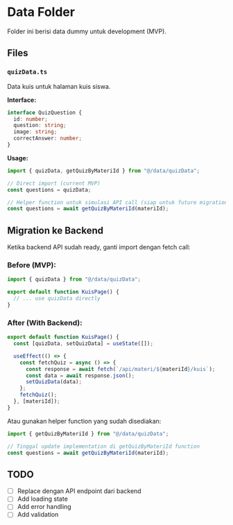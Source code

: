 # Data Folder

Folder ini berisi data dummy untuk development (MVP).

## Files

### `quizData.ts`

Data kuis untuk halaman kuis siswa.

**Interface:**
```typescript
interface QuizQuestion {
  id: number;
  question: string;
  image: string;
  correctAnswer: number;
}
```

**Usage:**
```typescript
import { quizData, getQuizByMateriId } from "@/data/quizData";

// Direct import (current MVP)
const questions = quizData;

// Helper function untuk simulasi API call (siap untuk future migration)
const questions = await getQuizByMateriId(materiId);
```

## Migration ke Backend

Ketika backend API sudah ready, ganti import dengan fetch call:

### Before (MVP):
```typescript
import { quizData } from "@/data/quizData";

export default function KuisPage() {
  // ... use quizData directly
}
```

### After (With Backend):
```typescript
export default function KuisPage() {
  const [quizData, setQuizData] = useState([]);

  useEffect(() => {
    const fetchQuiz = async () => {
      const response = await fetch(`/api/materi/${materiId}/kuis`);
      const data = await response.json();
      setQuizData(data);
    };
    fetchQuiz();
  }, [materiId]);
}
```

Atau gunakan helper function yang sudah disediakan:
```typescript
import { getQuizByMateriId } from "@/data/quizData";

// Tinggal update implementation di getQuizByMateriId function
const questions = await getQuizByMateriId(materiId);
```

## TODO

- [ ] Replace dengan API endpoint dari backend
- [ ] Add loading state
- [ ] Add error handling
- [ ] Add validation
